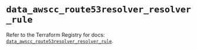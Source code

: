 # `data_awscc_route53resolver_resolver_rule`

Refer to the Terraform Registry for docs: [`data_awscc_route53resolver_resolver_rule`](https://registry.terraform.io/providers/hashicorp/awscc/0.70.0/docs/data-sources/route53resolver_resolver_rule).
